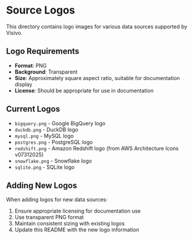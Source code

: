 # Source Logos

This directory contains logo images for various data sources supported by Visivo.

## Logo Requirements
- **Format**: PNG
- **Background**: Transparent
- **Size**: Approximately square aspect ratio, suitable for documentation display
- **License**: Should be appropriate for use in documentation

## Current Logos
- `bigquery.png` - Google BigQuery logo
- `duckdb.png` - DuckDB logo  
- `mysql.png` - MySQL logo
- `postgres.png` - PostgreSQL logo
- `redshift.png` - Amazon Redshift logo (from AWS Architecture Icons v07312025)
- `snowflake.png` - Snowflake logo
- `sqlite.png` - SQLite logo

## Adding New Logos
When adding logos for new data sources:
1. Ensure appropriate licensing for documentation use
2. Use transparent PNG format
3. Maintain consistent sizing with existing logos
4. Update this README with the new logo information